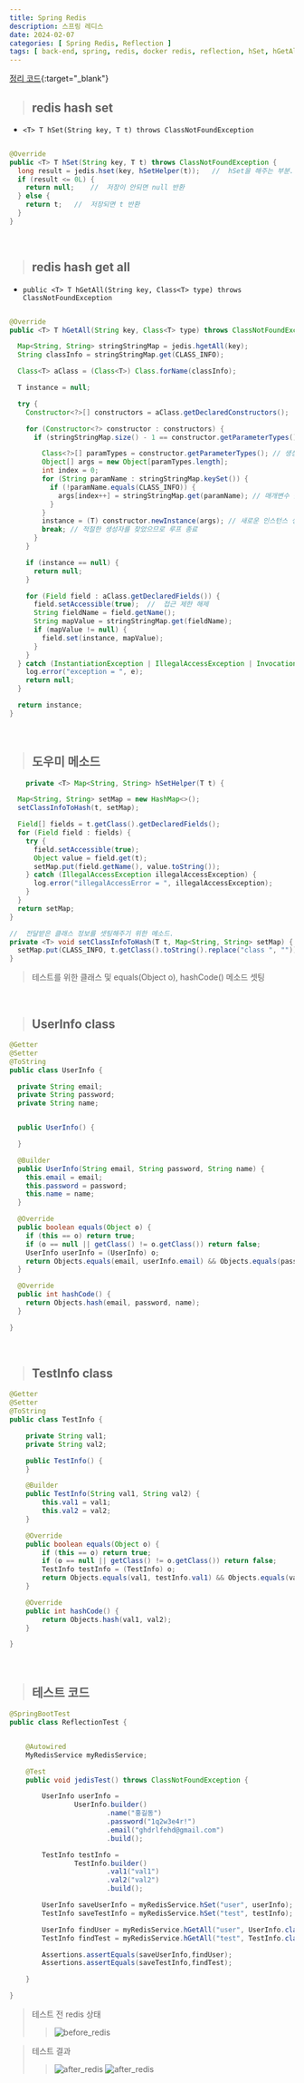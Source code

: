 ```yaml
---
title: Spring Redis
description: 스프링 레디스
date: 2024-02-07
categories: [ Spring Redis, Reflection ]
tags: [ back-end, spring, redis, docker redis, reflection, hSet, hGetAll ]
---
```


[정리 코드](https://github.com/AngryPig123/spring-redis/tree/java-redis-basic){:target="\_blank"}

> <h2> redis hash set </h2>

- ```<T> T hSet(String key, T t) throws ClassNotFoundException ```

```java

@Override
public <T> T hSet(String key, T t) throws ClassNotFoundException {
  long result = jedis.hset(key, hSetHelper(t));   //  hSet을 해주는 부분.
  if (result <= 0L) {
    return null;    //  저장이 안되면 null 반환
  } else {
    return t;   //  저장되면 t 반환
  }
}
```

<br>

> <h2> redis hash get all </h2>

- ``` public <T> T hGetAll(String key, Class<T> type) throws ClassNotFoundException ```

```java

@Override
public <T> T hGetAll(String key, Class<T> type) throws ClassNotFoundException {

  Map<String, String> stringStringMap = jedis.hgetAll(key);
  String classInfo = stringStringMap.get(CLASS_INFO);

  Class<T> aClass = (Class<T>) Class.forName(classInfo);

  T instance = null;

  try {
    Constructor<?>[] constructors = aClass.getDeclaredConstructors();

    for (Constructor<?> constructor : constructors) {
      if (stringStringMap.size() - 1 == constructor.getParameterTypes().length) {

        Class<?>[] paramTypes = constructor.getParameterTypes(); // 생성자의 매개변수 타입을 가져와야 함
        Object[] args = new Object[paramTypes.length];
        int index = 0;
        for (String paramName : stringStringMap.keySet()) {
          if (!paramName.equals(CLASS_INFO)) {
            args[index++] = stringStringMap.get(paramName); // 매개변수 값 설정
          }
        }
        instance = (T) constructor.newInstance(args); // 새로운 인스턴스 생성
        break; // 적절한 생성자를 찾았으므로 루프 종료
      }
    }

    if (instance == null) {
      return null;
    }

    for (Field field : aClass.getDeclaredFields()) {
      field.setAccessible(true);  //  접근 제한 해제
      String fieldName = field.getName();
      String mapValue = stringStringMap.get(fieldName);
      if (mapValue != null) {
        field.set(instance, mapValue);
      }
    }
  } catch (InstantiationException | IllegalAccessException | InvocationTargetException e) {
    log.error("exception = ", e);
    return null;
  }

  return instance;
}
```

<br>


> <h2> 도우미 메소드 </h2>

```java
    private <T> Map<String, String> hSetHelper(T t) {

  Map<String, String> setMap = new HashMap<>();
  setClassInfoToHash(t, setMap);

  Field[] fields = t.getClass().getDeclaredFields();
  for (Field field : fields) {
    try {
      field.setAccessible(true);
      Object value = field.get(t);
      setMap.put(field.getName(), value.toString());
    } catch (IllegalAccessException illegalAccessException) {
      log.error("illegalAccessError = ", illegalAccessException);
    }
  }
  return setMap;
}

//  전달받은 클래스 정보를 셋팅해주기 위한 메소드.
private <T> void setClassInfoToHash(T t, Map<String, String> setMap) {
  setMap.put(CLASS_INFO, t.getClass().toString().replace("class ", ""));
}
```

> 테스트를 위한 클래스 및 equals(Object o), hashCode() 메소드 셋팅

<br>

> <h2> UserInfo class </h2>

```java
@Getter
@Setter
@ToString
public class UserInfo {

  private String email;
  private String password;
  private String name;


  public UserInfo() {

  }

  @Builder
  public UserInfo(String email, String password, String name) {
    this.email = email;
    this.password = password;
    this.name = name;
  }

  @Override
  public boolean equals(Object o) {
    if (this == o) return true;
    if (o == null || getClass() != o.getClass()) return false;
    UserInfo userInfo = (UserInfo) o;
    return Objects.equals(email, userInfo.email) && Objects.equals(password, userInfo.password) && Objects.equals(name, userInfo.name);
  }

  @Override
  public int hashCode() {
    return Objects.hash(email, password, name);
  }

}
```

<br>

> <h2> TestInfo class </h2>

```java
@Getter
@Setter
@ToString
public class TestInfo {

    private String val1;
    private String val2;

    public TestInfo() {
    }

    @Builder
    public TestInfo(String val1, String val2) {
        this.val1 = val1;
        this.val2 = val2;
    }

    @Override
    public boolean equals(Object o) {
        if (this == o) return true;
        if (o == null || getClass() != o.getClass()) return false;
        TestInfo testInfo = (TestInfo) o;
        return Objects.equals(val1, testInfo.val1) && Objects.equals(val2, testInfo.val2);
    }

    @Override
    public int hashCode() {
        return Objects.hash(val1, val2);
    }

}
```

<br>

> <h2> 테스트 코드 </h2>

```java
@SpringBootTest
public class ReflectionTest {


    @Autowired
    MyRedisService myRedisService;

    @Test
    public void jedisTest() throws ClassNotFoundException {

        UserInfo userInfo =
                UserInfo.builder()
                        .name("홍길동")
                        .password("1q2w3e4r!")
                        .email("ghdrlfehd@gmail.com")
                        .build();

        TestInfo testInfo =
                TestInfo.builder()
                        .val1("val1")
                        .val2("val2")
                        .build();

        UserInfo saveUserInfo = myRedisService.hSet("user", userInfo);
        TestInfo saveTestInfo = myRedisService.hSet("test", testInfo);

        UserInfo findUser = myRedisService.hGetAll("user", UserInfo.class);
        TestInfo findTest = myRedisService.hGetAll("test", TestInfo.class);

        Assertions.assertEquals(saveUserInfo,findUser);
        Assertions.assertEquals(saveTestInfo,findTest);

    }

}
```

> 테스트 전 redis 상태
>>![before_redis](https://github.com/AngryPig123/angrypig123.github.io/assets/86225268/23f57138-c5a3-46e1-871a-d8d42ecf2f1f)

> 테스트 결과
>> ![after_redis](https://github.com/AngryPig123/angrypig123.github.io/assets/86225268/691aaba4-a234-44b2-a22a-9d875fbbb384)
>> ![after_redis](https://github.com/AngryPig123/angrypig123.github.io/assets/86225268/21cae7cf-fe28-473a-a758-e19c99729568)
